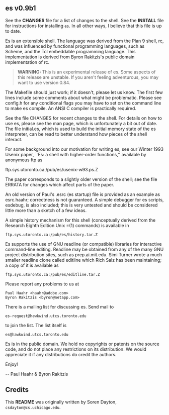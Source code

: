 es v0.9b1
---------

See the **CHANGES** file for a list of changes to the shell. See the **INSTALL** file for instructions for installing `es`. In all other ways, I believe that this file is up to date.

Es is an extensible shell. The language was derived from the Plan 9 shell, rc, and was influenced by functional programming languages, such as Scheme, and the Tcl embeddable programming language. This implementation is derived from Byron Rakitzis's public domain implementation of rc.

>**WARNING:** This is an experimental release of es. Some aspects of this release are unstable. If you aren't feeling adventurous, you may want to use version 0.84.

The Makefile should just work; if it doesn't, please let us know. The first few lines include some comments about what might be problematic. Please see config.h for any conditional flags you may have to set on the command line to make es compile. An ANSI C compiler is practically required.

See the file CHANGES for recent changes to the shell. For details on how to use es, please see the man page, which is unfortunately a bit out of date. The file initial.es, which is used to build the initial memory state of the es interpreter, can be read to better understand how pieces of the shell interact.

For some background into our motivation for writing es, see our Winter 1993 Usenix paper, ``Es: a shell with higher-order functions,'' available by anonymous ftp as

 ftp.sys.utoronto.ca:/pub/es/usenix-w93.ps.Z

The paper corresponds to a slightly older version of the shell; see the file ERRATA for changes which affect parts of the paper.

An old version of Paul's .esrc (es startup) file is provided as an example as esrc.haahr; correctness is not guaranteed. A simple debugger for es scripts, esdebug, is also included; this is very untested and should be considered little more than a sketch of a few ideas.

A simple history mechanism for this shell (conceptually derived from the Research Eighth Edition Unix =(1) commands) is available in

	ftp.sys.utoronto.ca:/pub/es/history.tar.Z

Es supports the use of GNU readline (or compatible) libraries for interactive command-line editing. Readline may be obtained from any of the many GNU project distribution sites, such as prep.ai.mit.edu. Simi Turner wrote a much smaller readline clone called editline which Rich Salz has been maintaining; a copy of it is available as

	ftp.sys.utoronto.ca:/pub/es/editline.tar.Z

Please report any problems to us at

	Paul Haahr <haahr@adobe.com>
	Byron Rakitzis <byron@netapp.com>

There is a mailing list for discussing es.  Send mail to

	es-request@hawkwind.utcs.toronto.edu

to join the list.  The list itself is

	es@hawkwind.utcs.toronto.edu

Es is in the public domain.  We hold no copyrights or patents on
the source code, and do not place any restrictions on its distribution.
We would appreciate it if any distributions do credit the authors.

Enjoy!

-- Paul Haahr & Byron Rakitzis

Credits
----------
This **README** was originally written by Soren Dayton, `csdayton@cs.uchicago.edu`.


